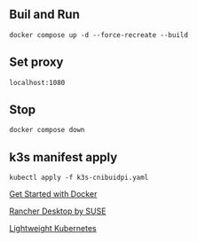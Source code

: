 ## Buil and Run
```shell
docker compose up -d --force-recreate --build
```
## Set proxy
```
localhost:1080
```
## Stop 
```shell
docker compose down
```

## k3s manifest apply
```shell
kubectl apply -f k3s-cnibuidpi.yaml
```

[Get Started with Docker](https://www.docker.com/get-started/)

[Rancher Desktop by SUSE](https://rancherdesktop.io/)

[Lightweight Kubernetes](https://k3s.io/)

